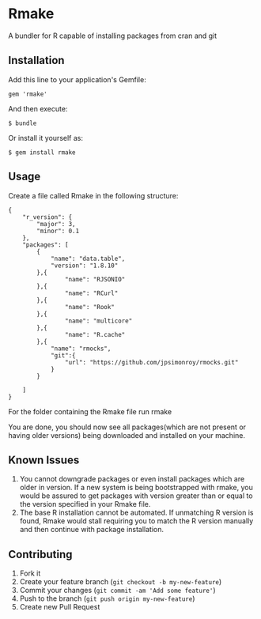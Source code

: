 # Rmake

A bundler for R capable of installing packages from cran and git

## Installation

Add this line to your application's Gemfile:

    gem 'rmake'

And then execute:

    $ bundle

Or install it yourself as:

    $ gem install rmake

## Usage
Create a file called Rmake in the following structure:

```
{
    "r_version": {
        "major": 3,
        "minor": 0.1
    },
    "packages": [
        {
            "name": "data.table",
            "version": "1.8.10"
        },{
  			    "name": "RJSONIO"
        },{
  			    "name": "RCurl"
        },{
  			    "name": "Rook"
        },{
  			    "name": "multicore"
        },{
  			    "name": "R.cache"
        },{
            "name": "rmocks",
            "git":{
                "url": "https://github.com/jpsimonroy/rmocks.git"
            }
        }

    ]
}
```
For the folder containing the Rmake file run rmake

You are done, you should now see all packages(which are not present or having older versions) being downloaded and installed on your machine.

## Known Issues
1. You cannot downgrade packages or even install packages which are older in version. If a new system is being bootstrapped with rmake, you would be assured to get packages with version greater than or equal to the version specified in your Rmake file.
2. The base R installation cannot be automated. If unmatching R version is found, Rmake would stall requiring you to match the R version manually and then continue with package installation.

## Contributing

1. Fork it
2. Create your feature branch (`git checkout -b my-new-feature`)
3. Commit your changes (`git commit -am 'Add some feature'`)
4. Push to the branch (`git push origin my-new-feature`)
5. Create new Pull Request
